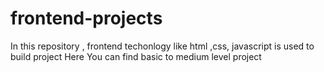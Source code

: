 # frontend-projects
In this repository , frontend techonlogy like html ,css, javascript is used to build project
Here You can find basic to medium level project

